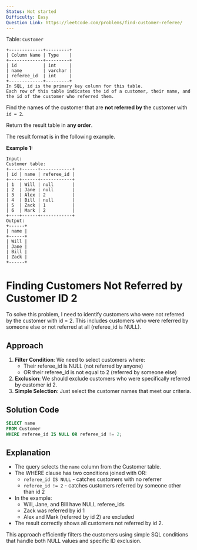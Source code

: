 ```yaml
---
Status: Not started
Difficulty: Easy
Question Link: https://leetcode.com/problems/find-customer-referee/
---
```

Table: `Customer`

```Plain
+-------------+---------+
| Column Name | Type    |
+-------------+---------+
| id          | int     |
| name        | varchar |
| referee_id  | int     |
+-------------+---------+
In SQL, id is the primary key column for this table.
Each row of this table indicates the id of a customer, their name, and the id of the customer who referred them.
```

Find the names of the customer that are **not referred by** the customer with `id = 2`.

Return the result table in **any order**.

The result format is in the following example.

**Example 1:**

```Plain
Input:
Customer table:
+----+------+------------+
| id | name | referee_id |
+----+------+------------+
| 1  | Will | null       |
| 2  | Jane | null       |
| 3  | Alex | 2          |
| 4  | Bill | null       |
| 5  | Zack | 1          |
| 6  | Mark | 2          |
+----+------+------------+
Output:
+------+
| name |
+------+
| Will |
| Jane |
| Bill |
| Zack |
+------+
```

# Finding Customers Not Referred by Customer ID 2

To solve this problem, I need to identify customers who were not referred by the customer with id = 2. This includes customers who were referred by someone else or not referred at all (referee_id is NULL).

## Approach

1. **Filter Condition**: We need to select customers where:
    - Their referee_id is NULL (not referred by anyone)
    - OR their referee_id is not equal to 2 (referred by someone else)
2. **Exclusion**: We should exclude customers who were specifically referred by customer id 2.
3. **Simple Selection**: Just select the customer names that meet our criteria.

## Solution Code

```SQL
SELECT name
FROM Customer
WHERE referee_id IS NULL OR referee_id != 2;
```

## Explanation

- The query selects the `name` column from the Customer table.
- The WHERE clause has two conditions joined with OR:
    - `referee_id IS NULL` - catches customers with no referrer
    - `referee_id != 2` - catches customers referred by someone other than id 2
- In the example:
    - Will, Jane, and Bill have NULL referee_ids
    - Zack was referred by id 1
    - Alex and Mark (referred by id 2) are excluded
- The result correctly shows all customers not referred by id 2.

This approach efficiently filters the customers using simple SQL conditions that handle both NULL values and specific ID exclusion.